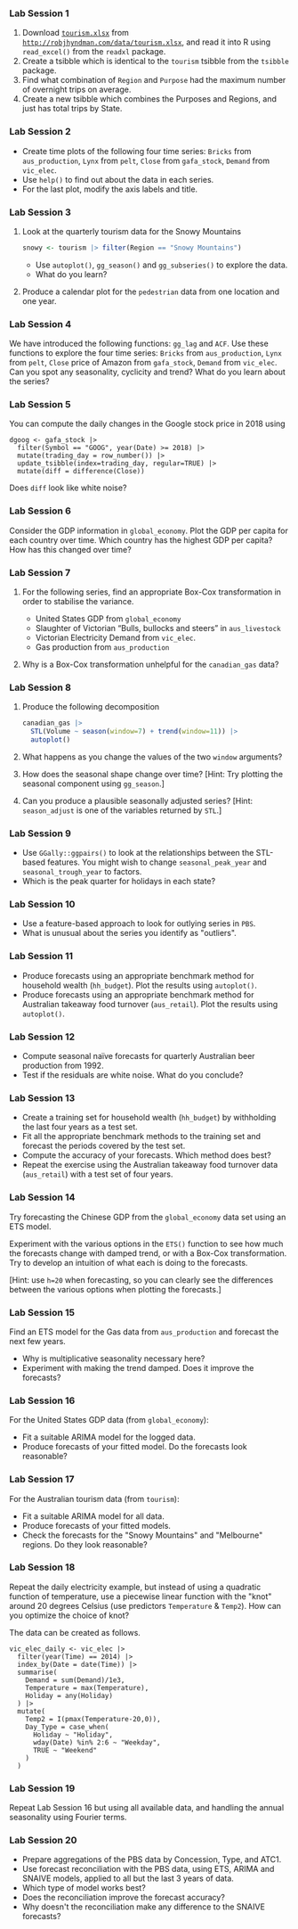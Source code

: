 
### Lab Session 1

 1. Download [`tourism.xlsx`](http://robjhyndman.com/data/tourism.xlsx) from [`http://robjhyndman.com/data/tourism.xlsx`](http://robjhyndman.com/data/tourism.xlsx), and read it into R using `read_excel()` from the `readxl` package.
 2. Create a tsibble which is identical to the `tourism` tsibble from the `tsibble` package.
 3. Find what combination of `Region` and `Purpose` had the maximum number of overnight trips on average.
 4. Create a new tsibble which combines the Purposes and Regions, and just has total trips by State.

### Lab Session 2

- Create time plots of the following four time series: `Bricks` from `aus_production`, `Lynx` from `pelt`, `Close` from `gafa_stock`, `Demand` from `vic_elec`.
- Use `help()` to find out about the data in each series.
- For the last plot, modify the axis labels and title.

### Lab Session 3

1. Look at the quarterly tourism data for the Snowy Mountains

    ```r
    snowy <- tourism |> filter(Region == "Snowy Mountains")
    ```

    - Use `autoplot()`, `gg_season()` and `gg_subseries()` to explore the data.
    - What do you learn?

2. Produce a calendar plot for the `pedestrian` data from one location and one year.

### Lab Session 4

We have introduced the following functions: `gg_lag` and `ACF`. Use these functions to explore the four time series: `Bricks` from `aus_production`, `Lynx` from `pelt`, `Close` price of Amazon from `gafa_stock`, `Demand` from `vic_elec`. Can you spot any seasonality, cyclicity and trend? What do you learn about the series?

### Lab Session 5

You can compute the daily changes in the Google stock price in 2018 using

```{r, eval = FALSE}
dgoog <- gafa_stock |>
  filter(Symbol == "GOOG", year(Date) >= 2018) |>
  mutate(trading_day = row_number()) |>
  update_tsibble(index=trading_day, regular=TRUE) |>
  mutate(diff = difference(Close))
```

Does `diff` look like white noise?

### Lab Session 6

Consider the GDP information in `global_economy`. Plot the GDP per capita for each country over time. Which country has the highest GDP per capita? How has this changed over time?

### Lab Session 7

1. For the following series, find an appropriate Box-Cox transformation in order to stabilise the variance.

    * United States GDP from `global_economy`
    * Slaughter of Victorian “Bulls, bullocks and steers” in `aus_livestock`
    * Victorian Electricity Demand from `vic_elec`.
    * Gas production from `aus_production`

2. Why is a Box-Cox transformation unhelpful for the `canadian_gas` data?

### Lab Session 8

1. Produce the following decomposition

    ```r
    canadian_gas |>
      STL(Volume ~ season(window=7) + trend(window=11)) |>
      autoplot()
    ```

2. What happens as you change the values of the two `window` arguments?

3. How does the seasonal shape change over time? [Hint: Try plotting the seasonal component using `gg_season`.]

4. Can you produce a plausible seasonally adjusted series? [Hint: `season_adjust` is one of the variables returned by `STL`.]

### Lab Session 9

 * Use ``GGally::ggpairs()`` to look at the relationships between the STL-based features. You might wish to change `seasonal_peak_year` and `seasonal_trough_year` to factors.
 * Which is the peak quarter for holidays in each state?

### Lab Session 10

* Use a feature-based approach to look for outlying series in `PBS`.
* What is unusual about the series you identify as "outliers".

### Lab Session 11

 * Produce forecasts using an appropriate benchmark method for household wealth (`hh_budget`). Plot the results using `autoplot()`.
 * Produce forecasts using an appropriate benchmark method for Australian takeaway food turnover (`aus_retail`). Plot the results using `autoplot()`.

### Lab Session 12

  * Compute seasonal naïve forecasts for quarterly Australian beer production from 1992.
  * Test if the residuals are white noise. What do you conclude?

### Lab Session 13

 * Create a training set for household wealth (`hh_budget`) by withholding the last four years as a test set.
 * Fit all the appropriate benchmark methods to the training set and forecast the periods covered by the test set.
 * Compute the accuracy of your forecasts. Which method does best?
 * Repeat the exercise using the Australian takeaway food turnover data (`aus_retail`) with a test set of four years.

### Lab Session 14

Try forecasting the Chinese GDP from the `global_economy` data set using an ETS model.

Experiment with the various options in the `ETS()` function to see how much the forecasts change with damped trend, or with a Box-Cox transformation. Try to develop an intuition of what each is doing to the forecasts.

[Hint: use `h=20` when forecasting, so you can clearly see the differences between the various options when plotting the forecasts.]

### Lab Session 15

Find an ETS model for the Gas data from `aus_production` and forecast the next few years.

  * Why is multiplicative seasonality necessary here?
  * Experiment with making the trend damped. Does it improve the forecasts?

### Lab Session 16

For the United States GDP data (from `global_economy`):

 * Fit a suitable ARIMA model for the logged data.
 * Produce forecasts of your fitted model. Do the forecasts look reasonable?

### Lab Session 17

For the Australian tourism data (from `tourism`):

 * Fit a suitable ARIMA model for all data.
 * Produce forecasts of your fitted models.
 * Check the forecasts for the "Snowy Mountains" and "Melbourne" regions. Do they look reasonable?

### Lab Session 18

Repeat the daily electricity example, but instead of using a quadratic function of temperature, use a piecewise linear function with the "knot" around 20 degrees Celsius (use predictors `Temperature` & `Temp2`). How can you optimize the choice of knot?

The data can be created as follows.

```{r echo=TRUE, eval=FALSE}
vic_elec_daily <- vic_elec |>
  filter(year(Time) == 2014) |>
  index_by(Date = date(Time)) |>
  summarise(
    Demand = sum(Demand)/1e3,
    Temperature = max(Temperature),
    Holiday = any(Holiday)
  ) |>
  mutate(
    Temp2 = I(pmax(Temperature-20,0)),
    Day_Type = case_when(
      Holiday ~ "Holiday",
      wday(Date) %in% 2:6 ~ "Weekday",
      TRUE ~ "Weekend"
    )
  )
```

### Lab Session 19

Repeat Lab Session 16 but using all available data, and handling the annual seasonality using Fourier terms.

### Lab Session 20

* Prepare aggregations of the PBS data by Concession, Type, and ATC1.
* Use forecast reconciliation with the PBS data, using ETS, ARIMA and SNAIVE models, applied to all but the last 3 years of data.
* Which type of model works best?
* Does the reconciliation improve the forecast accuracy?
* Why doesn't the reconciliation make any difference to the SNAIVE forecasts?
